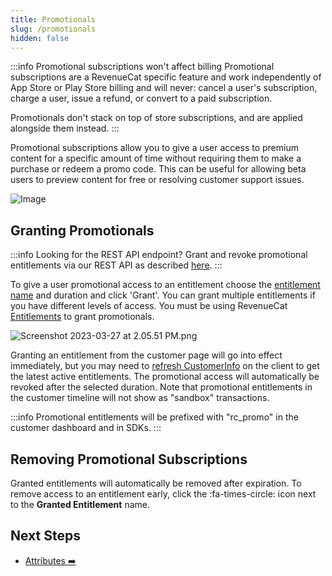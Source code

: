 ```yaml
---
title: Promotionals
slug: /promotionals
hidden: false
---
```


:::info Promotional subscriptions won't affect billing
Promotional subscriptions are a RevenueCat specific feature and work independently of App Store or Play Store billing and will never: cancel a user's subscription, charge a user, issue a refund, or convert to a paid subscription.

Promotionals don't stack on top of store subscriptions, and are applied alongside them instead.
:::

Promotional subscriptions allow you to give a user access to premium content for a specific amount of time without requiring them to make a purchase or redeem a promo code. This can be useful for allowing beta users to preview content for free or resolving customer support issues.

![Image](https://files.readme.io/71a69eb-app.revenuecat.com_customers_c41ee56e_RCAnonymousID_d624590ed522430fa1065c498a46c4ea.png)

## Granting Promotionals

:::info Looking for the REST API endpoint?
Grant and revoke promotional entitlements via our REST API as described [here](https://docs.revenuecat.com/reference/grant-a-promotional-entitlement).
:::

To give a user promotional access to an entitlement choose the [entitlement name](/getting-started/entitlements) and duration and click 'Grant'. You can grant multiple entitlements if you have different levels of access. You must be using RevenueCat [Entitlements](/getting-started/entitlements) to grant promotionals.

![](https://files.readme.io/5014886-Screenshot_2023-03-27_at_2.05.51_PM.png "Screenshot 2023-03-27 at 2.05.51 PM.png")

Granting an entitlement from the customer page will go into effect immediately, but you may need to [refresh CustomerInfo](/getting-started#section-get-subscription-status) on the client to get the latest active entitlements. The promotional access will automatically be revoked after the selected duration. Note that promotional entitlements in the customer timeline will not show as "sandbox" transactions.

:::info
Promotional entitlements will be prefixed with "rc_promo" in the customer dashboard and in SDKs.
:::

## Removing Promotional Subscriptions

Granted entitlements will automatically be removed after expiration. To remove access to an entitlement early, click the :fa-times-circle: icon next to the **Granted Entitlement** name.

## Next Steps

- [Attributes ➡️](/dashboard-and-metrics/customers-group/attributes)
